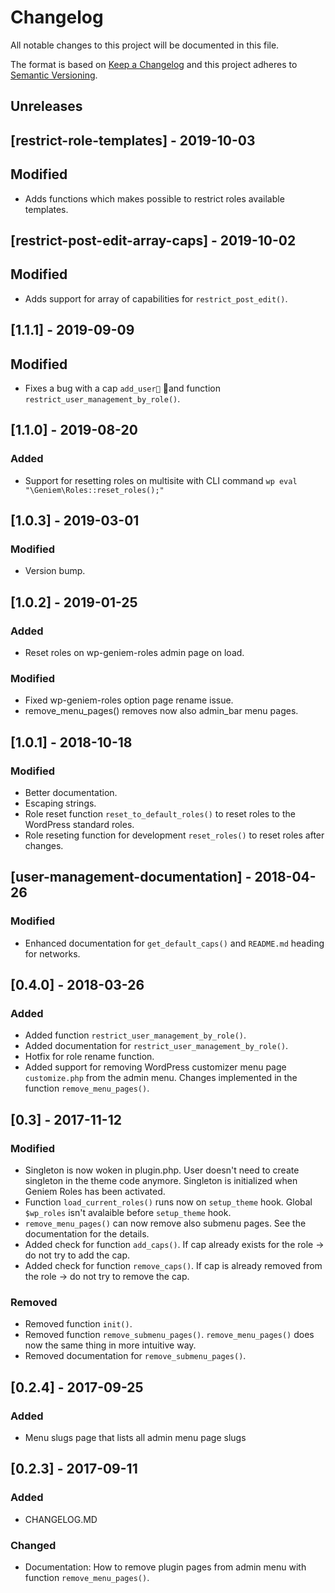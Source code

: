 # Changelog
All notable changes to this project will be documented in this file.

The format is based on [Keep a Changelog](http://keepachangelog.com/en/1.0.0/)
and this project adheres to [Semantic Versioning](http://semver.org/spec/v2.0.0.html).

## Unreleases

## [restrict-role-templates] - 2019-10-03

## Modified
- Adds functions which makes possible to restrict roles available templates.

## [restrict-post-edit-array-caps] - 2019-10-02

## Modified
- Adds support for array of capabilities for `restrict_post_edit()`.

## [1.1.1] - 2019-09-09

## Modified
- Fixes a bug with a cap `add_user` and function `restrict_user_management_by_role()`.

## [1.1.0] - 2019-08-20

### Added
- Support for resetting roles on multisite with CLI command `wp eval "\Geniem\Roles::reset_roles();"`

## [1.0.3] - 2019-03-01

### Modified
- Version bump.

## [1.0.2] - 2019-01-25

### Added
- Reset roles on wp-geniem-roles admin page on load.

### Modified
- Fixed wp-geniem-roles option page rename issue.
- remove_menu_pages() removes now also admin_bar menu pages.

## [1.0.1] - 2018-10-18

### Modified
- Better documentation.
- Escaping strings.
- Role reset function `reset_to_default_roles()` to reset roles to the WordPress standard roles.
- Role reseting function for development `reset_roles()` to reset roles after changes.

## [user-management-documentation] - 2018-04-26

### Modified
- Enhanced documentation for `get_default_caps()` and `README.md` heading for networks.

## [0.4.0] - 2018-03-26

### Added
- Added function `restrict_user_management_by_role()`.
- Added documentation for `restrict_user_management_by_role()`.
- Hotfix for role rename function.
- Added support for removing WordPress customizer menu page `customize.php` from the admin menu. Changes implemented in the function `remove_menu_pages()`.

## [0.3] - 2017-11-12

### Modified
- Singleton is now woken in plugin.php. User doesn't need to create singleton in the theme code anymore. Singleton is initialized when Geniem Roles has been activated.
- Function `load_current_roles()` runs now on `setup_theme` hook. Global `$wp_roles` isn't avalaible before `setup_theme` hook.
- `remove_menu_pages()` can now remove also submenu pages. See the documentation for the details.
- Added check for function `add_caps()`. If cap already exists for the role -> do not try to add the cap.
- Added check for function `remove_caps()`. If cap is already removed from the role -> do not try to remove the cap.

### Removed
- Removed function `init()`.
- Removed function `remove_submenu_pages()`. `remove_menu_pages()` does now the same thing in more intuitive way.
- Removed documentation for `remove_submenu_pages()`.

## [0.2.4] - 2017-09-25

### Added
- Menu slugs page that lists all admin menu page slugs

## [0.2.3] - 2017-09-11

### Added
- CHANGELOG.MD

### Changed
- Documentation: How to remove plugin pages from admin menu with function `remove_menu_pages()`.
